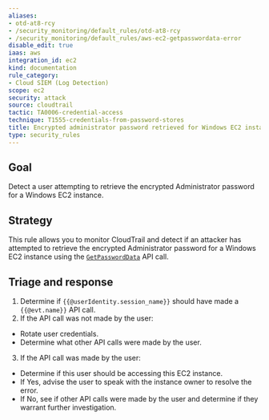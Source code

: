 ```yaml
---
aliases:
- otd-at8-rcy
- /security_monitoring/default_rules/otd-at8-rcy
- /security_monitoring/default_rules/aws-ec2-getpasswordata-error
disable_edit: true
iaas: aws
integration_id: ec2
kind: documentation
rule_category:
- Cloud SIEM (Log Detection)
scope: ec2
security: attack
source: cloudtrail
tactic: TA0006-credential-access
technique: T1555-credentials-from-password-stores
title: Encrypted administrator password retrieved for Windows EC2 instance
type: security_rules
---
```


## Goal
Detect a user attempting to retrieve the encrypted Administrator password for a Windows EC2 instance.

## Strategy
This rule allows you to monitor CloudTrail and detect if an attacker has attempted to retrieve the encrypted Administrator password for a Windows EC2 instance using the [`GetPasswordData`][1] API call.

## Triage and response
1. Determine if `{{@userIdentity.session_name}}` should have made a `{{@evt.name}}` API call.
2. If the API call was not made by the user:
  * Rotate user credentials.
  * Determine what other API calls were made by the user.
3. If the API call was made by the user:
  * Determine if this user should be accessing this EC2 instance.
  * If Yes, advise the user to speak with the instance owner to resolve the error.
  * If No, see if other API calls were made by the user and determine if they warrant further investigation.

[1]: https://docs.aws.amazon.com/AWSEC2/latest/APIReference/API_GetPasswordData.html
